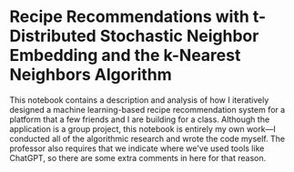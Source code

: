 # Recipe Recommendations with t-Distributed Stochastic Neighbor Embedding and the k-Nearest Neighbors Algorithm
This notebook contains a description and analysis of how I iteratively designed a machine learning-based recipe recommendation system for a platform that a few friends and I are building for a class. Although the application is a group project, this notebook is entirely my own work—I conducted all of the algorithmic research and wrote the code myself. The professor also requires that we indicate where we've used tools like ChatGPT, so there are some extra comments in here for that reason.
